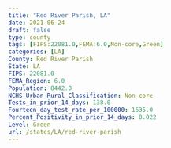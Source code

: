 ```yaml
---
title: "Red River Parish, LA"
date: 2021-06-24
draft: false
type: county
tags: [FIPS:22081.0,FEMA:6.0,Non-core,Green]
categories: [LA]
County: Red River Parish
State: LA
FIPS: 22081.0
FEMA_Region: 6.0
Population: 8442.0
NCHS_Urban_Rural_Classification: Non-core
Tests_in_prior_14_days: 138.0
Fourteen_day_test_rate_per_100000: 1635.0
Percent_Positivity_in_prior_14_days: 0.022
Level: Green
url: /states/LA/red-river-parish
---
```



